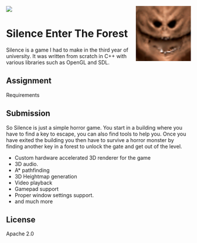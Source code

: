 
<img src='preview.gif' />

<img src='Silence.Libs/Dependencies/data/textures/icon.bmp' width='150' height='150' align='right' />

# Silence Enter The Forest

Silence is a game I had to make in the third year of university. It was written from scratch in C++ with various libraries such as OpenGL and SDL.
 
## Assignment

Requirements

## Submission

So Silence is just a simple horror game. You start in a building where you have to find a key to escape, you can also find tools to help you. Once you have exited the building you then have to survive a horror monster by finding another key in a forest to unlock the gate and get out of the level.

* Custom hardware accelerated 3D renderer for the game
* 3D audio.
* A* pathfinding
* 3D Heightmap generation
* Video playback
* Gamepad support
* Proper window settings support.
* and much more


## License

Apache 2.0


